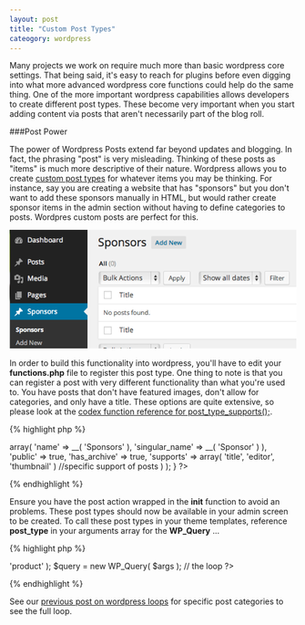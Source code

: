 ```yaml
---
layout: post
title: "Custom Post Types"
cateogory: wordpress
---
```


Many projects we work on require much more than basic wordpress core settings. That being said, it's easy to reach for plugins before even digging into what more advanced wordpress core functions could help do the same thing. One of the more important wordpress capabilities allows developers to create different post types. These become very important when you start adding content via posts that aren't necessarily part of the blog roll.

###Post Power

The power of Wordpress Posts extend far beyond updates and blogging. In fact, the phrasing "post" is very misleading. Thinking of these posts as "items" is much more descriptive of their nature. Wordpress allows you to create [custom post types](http://codex.wordpress.org/Post_Types) for whatever items you may be thinking. For instance, say you are creating a website that has "sponsors" but you don't want to add these sponsors manually in HTML, but would rather create sponsor items in the admin section without having to define categories to posts. Wordpres custom posts are perfect for this.

![Screenshot of Sponsors post type in Wordpress Admin screen](/images/posts/wordpress-custom-post-sponsors.png)

In order to build this functionality into wordpress, you'll have to edit your **functions.php** file to register this post type. One thing to note is that you can register a post with very different functionality than what you're used to. You have posts that don't have featured images, don't allow for categories, and only have a title. These options are quite extensive, so please look at the [codex function reference for post_type_supports();](http://codex.wordpress.org/Function_Reference/post_type_supports).

{% highlight php %}
<?php

add_action( 'init', 'create_sponsor_post_type' );
function create_sponsor_post_type() {
  register_post_type( 'sponsor',
    array(
      'labels' => array(
        'name' => __( 'Sponsors' ),
        'singular_name' => __( 'Sponsor' )
      ),
    'public' => true,
    'has_archive' => true,
    'supports' => array( 'title', 'editor', 'thumbnail' ) //specific support of posts
    )
  );
}

?>
{% endhighlight %}

Ensure you have the post action wrapped in the **init** function to avoid an problems. These post types should now be available in your admin screen to be created. To call these post types in your theme templates, reference **post_type** in your arguments array for the **WP_Query** ...

{% highlight php %}
<?php

$args = array( 'post_type' => 'product' );
$query = new WP_Query( $args );
// the loop

?>
{% endhighlight %}

See our [previous post on wordpress loops](/2014/01/22/looping-post-categories.html) for specific post categories to see the full loop.